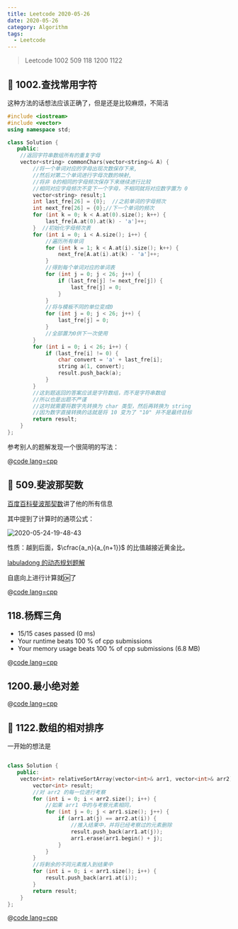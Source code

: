 ```yaml
---
title: Leetcode 2020-05-26
date: 2020-05-26
category: Algorithm
tags:
  - Leetcode
---
```


>Leetcode 1002 509 118 1200 1122

<!-- more -->

## 📌 1002.查找常用字符

这种方法的话想法应该正确了，但是还是比较麻烦，不简洁

```cpp
#include <iostream>
#include <vector>
using namespace std;

class Solution {
   public:
    //返回字符串数组所有的重复字母
    vector<string> commonChars(vector<string>& A) {
        //将一个单词对应的字母出现次数保存下来,
        //然后对第二个单词进行字母次数的映射,
        //将非 0的相同的字母频次保存下来继续进行比较
        //相同对应字母频次不变下一个字母，不相同就将对应数字置为 0
        vector<string> result;1
        int last_fre[26] = {0};  //之前单词的字母频次
        int next_fre[26] = {0};//下一个单词的频次
        for (int k = 0; k < A.at(0).size(); k++) {
            last_fre[A.at(0).at(k) - 'a']++;
        }  //初始化字母频次表
        for (int i = 0; i < A.size(); i++) {
            //遍历所有单词
            for (int k = 1; k < A.at(i).size(); k++) {
                next_fre[A.at(i).at(k) - 'a']++;
            }
            //得到每个单词对应的单词表
            for (int j = 0; j < 26; j++) {
                if (last_fre[j] != next_fre[j]) {
                    last_fre[j] = 0;
                }
            }
            //将与模板不同的单位变成0
            for (int j = 0; j < 26; j++) {
                last_fre[j] = 0;
            }
            //全部置为0供下一次使用
        }
        for (int i = 0; i < 26; i++) {
            if (last_fre[i] != 0) {
                char convert = 'a' + last_fre[i];
                string a(1, convert);
                result.push_back(a);
            }
        }
        //这到题返回的答案应该是字符数组，而不是字符串数组
        //所以也是出题不严谨
        //这时就需要将数字先转换为 char 类型，然后再转换为 string
        //因为数字直接转换的话就是将 10 变为了 "10" 并不是最终目标
        return result;
    }
};
```

参考别人的题解发现一个很简明的写法：

@[code lang=cpp](@/code/leetcode/1002.查找常用字符.cpp/)

## 📌 509.斐波那契数

[百度百科斐波那契数](https://baike.baidu.com/item/%E6%96%90%E6%B3%A2%E9%82%A3%E5%A5%91%E6%95%B0%E5%88%97)讲了他的所有信息

其中提到了计算时的通项公式：

![2020-05-24-19-48-43](https://raw.githubusercontent.com/fengwei2002/Pictures_02/master/img/2020-05-24-19-48-43.png)

性质：越到后面，$\cfrac{a_n}{a_{n+1}}$ 的比值越接近黄金比。

[labuladong 的动态规划题解](https://leetcode-cn.com/problems/fibonacci-number/solution/dong-tai-gui-hua-tao-lu-xiang-jie-by-labuladong/)

自底向上进行计算就🆗了

@[code lang=cpp](@/code/leetcode/509.斐波那契数.cpp/)

## 118.杨辉三角

- 15/15 cases passed (0 ms)
- Your runtime beats 100 % of cpp submissions
- Your memory usage beats 100 % of cpp submissions (6.8 MB)

@[code lang=cpp](@/code/leetcode/118.杨辉三角.cpp/)

## 1200.最小绝对差

@[code lang=cpp](@/code/leetcode/1200.最小绝对差.cpp/)


## 📌 1122.数组的相对排序

一开始的想法是


```cpp

class Solution {
   public:
    vector<int> relativeSortArray(vector<int>& arr1, vector<int>& arr2) {
        vector<int> result;
        //对 arr2 的每一位进行考察
        for (int i = 0; i < arr2.size(); i++) {
            //如果 arr1 中的与考察元素相同，
            for (int j = 0; j < arr1.size(); j++) {
                if (arr1.at(j) == arr2.at(i)) {
                    //推入结果中，并将已经考察过的元素删除
                    result.push_back(arr1.at(j));
                    arr1.erase(arr1.begin() + j);
                }
            }
        }
        //将剩余的不同元素推入到结果中 
        for (int i = 0; i < arr1.size(); i++) {
            result.push_back(arr1.at(i));
        }
        return result;
    }
};
```

@[code lang=cpp](@/code/leetcode/1122.数组的相对排序.cpp/)